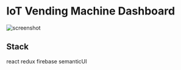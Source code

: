 # IoT Vending Machine Dashboard

![screenshot](https://user-images.githubusercontent.com/46700473/52561003-74dc7b00-2e3d-11e9-8cba-8a7bcf2a577d.png)


## Stack

react redux firebase semanticUI
